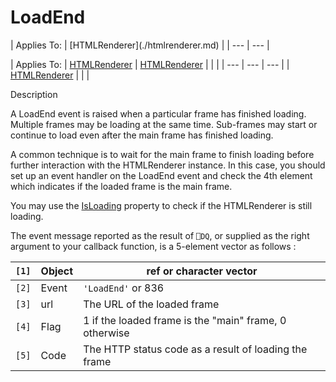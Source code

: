




<h1 class="heading"><span class="name">LoadEnd</span></h1>
| Applies To: | [HTMLRenderer](./htmlrenderer.md) |
| --- | ---  |

| Applies To: | [HTMLRenderer](./htmlrenderer.md) | [HTMLRenderer](./htmlrenderer.md) |  |  |
| --- | --- | ---  |
| [HTMLRenderer](./htmlrenderer.md) |  |  |


Description


A LoadEnd event is raised when a particular frame has finished loading. Multiple frames may be loading at the same time. Sub-frames may start or continue to load even after the main frame has finished loading.


A common technique is to wait for the main frame to finish loading before further interaction with the HTMLRenderer instance. In this case, you should set up an event handler on the LoadEnd event and check the 4th element which indicates if the loaded frame is the main frame.


You may use the [IsLoading](./isloading.md) property to check if the HTMLRenderer is still loading.


The event message reported as the result of `⎕DQ`, or supplied as the right argument to your callback function, is a 5-element vector as follows :

| `[1]` | Object | ref or character vector |
| --- | --- | ---  |
| `[2]` | Event | `'LoadEnd'` or 836 |
| `[3]` | url | The URL of the loaded frame |
| `[4]` | Flag | 1 if the loaded frame is the "main" frame, 0 otherwise |
| `[5]` | Code | The HTTP status code as a result of loading the frame |



